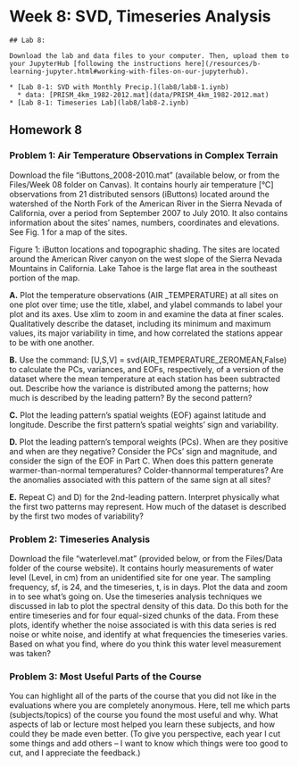 # Week 8: SVD, Timeseries Analysis


```note
## Lab 8:

Download the lab and data files to your computer. Then, upload them to your JupyterHub [following the instructions here](/resources/b-learning-jupyter.html#working-with-files-on-our-jupyterhub).

* [Lab 8-1: SVD with Monthly Precip.](lab8/lab8-1.iynb)
  * data: [PRISM_4km_1982-2012.mat](data/PRISM_4km_1982-2012.mat)
* [Lab 8-1: Timeseries Lab](lab8/lab8-2.iynb)	

```


## Homework 8

### Problem 1: Air Temperature Observations in Complex Terrain

 Download the file “iButtons_2008-2010.mat” (available below, or from the Files/Week 08 folder on Canvas). It contains hourly air temperature [°C] observations from 21 distributed sensors (iButtons) located around the watershed of the North Fork of the American River in the Sierra Nevada of California, over a period from September 2007 to July 2010. It also contains information about the sites’ names, numbers, coordinates and elevations. See Fig. 1 for a map of the sites. 

Figure 1: iButton locations and topographic shading. The sites are located around the American River canyon on the west slope of the Sierra Nevada Mountains in California. Lake Tahoe is the large flat area in the southeast portion of the map.


 **A.** Plot the temperature observations (AIR _TEMPERATURE) at all sites on one plot over time; use the title, xlabel, and ylabel commands to label your plot and its axes. Use xlim to zoom in and examine the data at finer scales. Qualitatively describe the dataset, including its minimum and maximum values, its major variability in time, and how correlated the stations appear to be with one another.
 
 **B.** Use the command: [U,S,V] = svd(AIR_TEMPERATURE_ZEROMEAN,False) to calculate the PCs, variances, and EOFs, respectively, of a version of the dataset where the mean temperature at each station has been subtracted out. Describe how the variance is distributed among the patterns; how much is described by the leading pattern? By the second pattern?
 
 **C.** Plot the leading pattern’s spatial weights (EOF) against latitude and longitude. Describe the first pattern’s spatial weights’ sign and variability.
 
 **D.** Plot the leading pattern’s temporal weights (PCs). When are they positive and when are they negative? Consider the PCs’ sign and magnitude, and consider the sign of the EOF in Part C. When does this pattern generate warmer-than-normal temperatures? Colder-thannormal temperatures? Are the anomalies associated with this pattern of the same sign at all sites?
 
 **E.** Repeat C) and D) for the 2nd-leading pattern. Interpret physically what the first two patterns may represent. How much of the dataset is described by the first two modes of variability?

 
### Problem 2: Timeseries Analysis 
 
Download the file “waterlevel.mat” (provided below, or from the Files/Data folder of the course website). It contains hourly measurements of water level (Level, in cm) from an unidentified site for one year. The sampling frequency, sf, is 24, and the timeseries, t, is in days. Plot the data and zoom in to see what’s going on. Use the timeseries analysis techniques we discussed in lab to plot the spectral density of this data. Do this both for the entire timeseries and for four equal-sized chunks of the data. From these plots, identify whether the noise associated is with this data series is red noise or white noise, and identify at what frequencies the timeseries varies. Based on what you find, where do you think this water level measurement was taken? 


### Problem 3: Most Useful Parts of the Course

You can highlight all of the parts of the course that you did not like in the evaluations where you are completely anonymous. Here, tell me which parts (subjects/topics) of the course you found the most useful and why. What aspects of lab or lecture most helped you learn these subjects, and how could they be made even better. (To give you perspective, each year I cut some things and add others – I want to know which things were too good to cut, and I appreciate the feedback.)